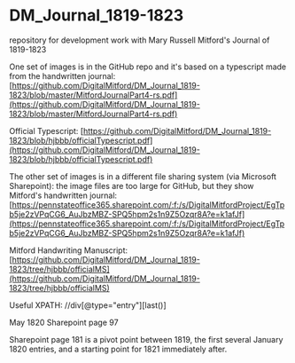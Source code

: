 # DM_Journal_1819-1823
repository for development work with Mary Russell Mitford's Journal of 1819-1823

One set of images is in the GitHub repo and it's based on a typescript made from the handwritten journal:
[https://github.com/DigitalMitford/DM_Journal_1819-1823/blob/master/MitfordJournalPart4-rs.pdf](https://github.com/DigitalMitford/DM_Journal_1819-1823/blob/master/MitfordJournalPart4-rs.pdf)

Official Typescript:
[https://github.com/DigitalMitford/DM_Journal_1819-1823/blob/hjbbb/officialTypescript.pdf](https://github.com/DigitalMitford/DM_Journal_1819-1823/blob/hjbbb/officialTypescript.pdf)

The other set of images is in a different file sharing system (via Microsoft Sharepoint): the image files are too large for GitHub, but they show Mitford's handwritten journal: 
[https://pennstateoffice365.sharepoint.com/:f:/s/DigitalMitfordProject/EgTpb5je2zVPqCG6_AuJbzMBZ-SPQ5hpm2s1n9Z5Ozqr8A?e=k1afJf](https://pennstateoffice365.sharepoint.com/:f:/s/DigitalMitfordProject/EgTpb5je2zVPqCG6_AuJbzMBZ-SPQ5hpm2s1n9Z5Ozqr8A?e=k1afJf)

Mitford Handwriting Manuscript:
[https://github.com/DigitalMitford/DM_Journal_1819-1823/tree/hjbbb/officialMS](https://github.com/DigitalMitford/DM_Journal_1819-1823/tree/hjbbb/officialMS)

Useful XPATH:
//div[@type="entry"][last()]

May 1820 Sharepoint page 97

Sharepoint page 181 is a pivot point between 1819, the first several January 1820 entries, and a starting point for 1821 immediately after.
